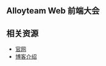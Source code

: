 Alloyteam Web 前端大会
---

## 相关资源 ##
- [官网](https://ac.alloyteam.com/)
- [博客介绍](http://www.alloyteam.com/2017/09/13091/)